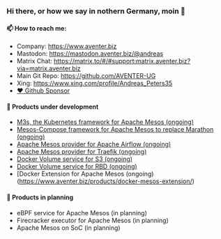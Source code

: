 ### Hi there, or how we say in nothern Germany, moin 👋

#### 📫 How to reach me:
  - Company: https://www.aventer.biz
  - Mastodon: https://mastodon.aventer.biz/@andreas  
  - Matrix Chat: https://matrix.to/#/#support:matrix.aventer.biz?via=matrix.aventer.biz
  - Main Git Repo: https://github.com/AVENTER-UG
  - Xing: https://www.xing.com/profile/Andreas_Peters35
- [:heart: Github Sponsor](https://github.com/sponsors/AVENTER-UG)

#### 🔭 Products under development 

- [M3s, the Kubernetes framework for Apache Mesos  (ongoing)](https://www.aventer.biz/products/m3s/)
- [Mesos-Compose framework for Apache Mesos to replace Marathon (ongoing)](https://www.aventer.biz/products/mesos-compose/)
- [Apache Mesos provider for Apache Airflow (ongoing)](https://www.aventer.biz/products/apache-airflow/)
- [Apache Mesos provider for Traefik (ongoing)](https://www.aventer.biz/products/traefik/)
- [Docker Volume service for S3 (ongoing)](https://www.aventer.biz/products/docker-volume-s3/)
- [Docker Volume service for RBD (ongoing)](https://www.aventer.biz/products/docker-volume-rdb/)
- [Docker Extension for Apache Mesos (ongoing)(https://www.aventer.biz/products/docker-mesos-extension/)

#### 🌱 Products in planning

- eBPF service for Apache Mesos (in planning)
- Firecracker executor for Apache Mesos (in planning)
- Apache Mesos on SoC (in planning)


<!--
**andreaspeters/andreaspeters** is a ✨ _special_ ✨ repository because its `README.md` (this file) appears on your GitHub profile.

Here are some ideas to get you started:

- 🔭 I’m currently working on ...
- 🌱 I’m currently learning ...
- 👯 I’m looking to collaborate on ...
- 🤔 I’m looking for help with ...
- 💬 Ask me about ...
- 📫 How to reach me: ...
- 😄 Pronouns: ...
- ⚡ Fun fact: ...
-->
